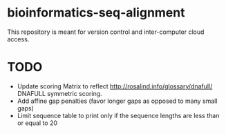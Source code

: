 # bioinformatics-seq-alignment
This repository is meant for version control and inter-computer cloud access.

# TODO
- Update scoring Matrix to reflect http://rosalind.info/glossary/dnafull/ DNAFULL symmetric scoring.
- Add affine gap penalties (favor longer gaps as opposed to many small gaps)
- Limit sequence table to print only if the sequence lengths are less than or equal to 20
 
  

